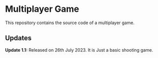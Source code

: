 # Multiplayer Game
This repository contains the source code of a multiplayer game.

## Updates
__Update 1.1:__ Released on 26th July 2023. It is Just a basic shooting game.